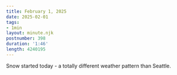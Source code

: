 ```yaml
---
title: February 1, 2025
date: 2025-02-01
tags:
- 1min
layout: minute.njk
postnumber: 398
duration: '1:46'
length: 4240195
---
```

Snow started today - a totally different weather pattern than Seattle. 